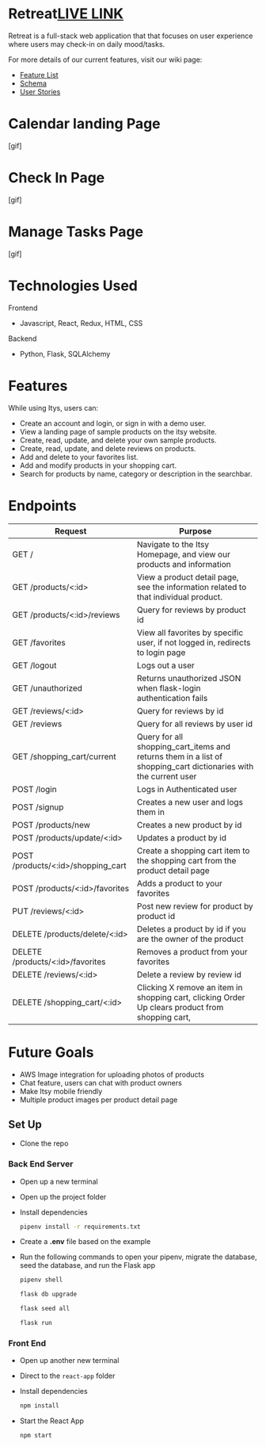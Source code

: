 # Retreat[LIVE LINK](https://retreat-iivp.onrender.com/)

Retreat is a full-stack web application that that focuses on user experience where users may check-in on daily mood/tasks.

For more details of our current features, visit our wiki page:

 - [Feature List](https://github.com/AilaLu/Retreat/wiki/Feature-List)
- [Schema](https://github.com/AilaLu/Retreat/wiki/Schema)
- [User Stories](https://github.com/AilaLu/Retreat/wiki/User-Stories)

# Calendar landing Page
[gif]

# Check In Page
[gif]

# Manage Tasks Page
[gif]


# Technologies Used
Frontend
- Javascript, React, Redux, HTML, CSS

Backend
- Python, Flask, SQLAlchemy


# Features
While using Itys, users can:
- Create an account and login, or sign in with a demo user.
- View a landing page of sample products on the itsy website.
- Create, read, update, and delete your own sample products.
- Create, read, update, and delete reviews on products.
- Add and delete to your favorites list.
- Add and modify products in your shopping cart.
- Search for products by name, category or description in the searchbar.

# Endpoints
| Request | Purpose |
| --- | --- |
| GET / | Navigate to the Itsy Homepage, and view our products and information |
| GET /products/<:id> | View a product detail page, see the information related to that individual product. |
| GET /products/<:id>/reviews | Query for reviews by product id |
| GET /favorites | View all favorites by specific user, if not logged in, redirects to login page |
| GET /logout | Logs out a user |
| GET /unauthorized | Returns unauthorized JSON when flask-login authentication fails |
| GET /reviews/<:id> | Query for reviews by id |
| GET /reviews | Query for all reviews by user id |
| GET /shopping_cart/current | Query for all shopping_cart_items and returns them in a list of shopping_cart dictionaries with the current user |
| POST /login | Logs in Authenticated user |
| POST /signup | Creates a new user and logs them in |
| POST /products/new | Creates a new product by id |
| POST /products/update/<:id> | Updates a product by id |
| POST /products/<:id>/shopping_cart | Create a shopping cart item to the shopping cart from the product detail page |
| POST /products/<:id>/favorites | Adds a product to your favorites |
| PUT /reviews/<:id> | Post new review for product by product id |
| DELETE /products/delete/<:id> | Deletes a product by id if you are the owner of the product |
| DELETE /products/<:id>/favorites | Removes a product from your favorites |
| DELETE /reviews/<:id> | Delete a review by review id |
| DELETE /shopping_cart/<:id> | Clicking X remove an item in shopping cart, clicking Order Up clears product from shopping cart, |


# Future Goals
- AWS Image integration for uploading photos of products
- Chat feature, users can chat with product owners
- Make Itsy mobile friendly
- Multiple product images per product detail page

## Set Up

- Clone the repo

### Back End Server

- Open up a new terminal

- Open up the project folder

- Install dependencies

  ```bash
  pipenv install -r requirements.txt
  ```

- Create a **.env** file based on the example

- Run the following commands to open your pipenv, migrate the database, seed the database, and run the Flask app

  ```bash
  pipenv shell
  ```

  ```bash
  flask db upgrade
  ```

  ```bash
  flask seed all
  ```

  ```bash
  flask run
  ```

### Front End

- Open up another new terminal

- Direct to the <code>react-app</code> folder

- Install dependencies

  ```bash
  npm install
  ```

- Start the React App

  ```bash
  npm start
  ```

